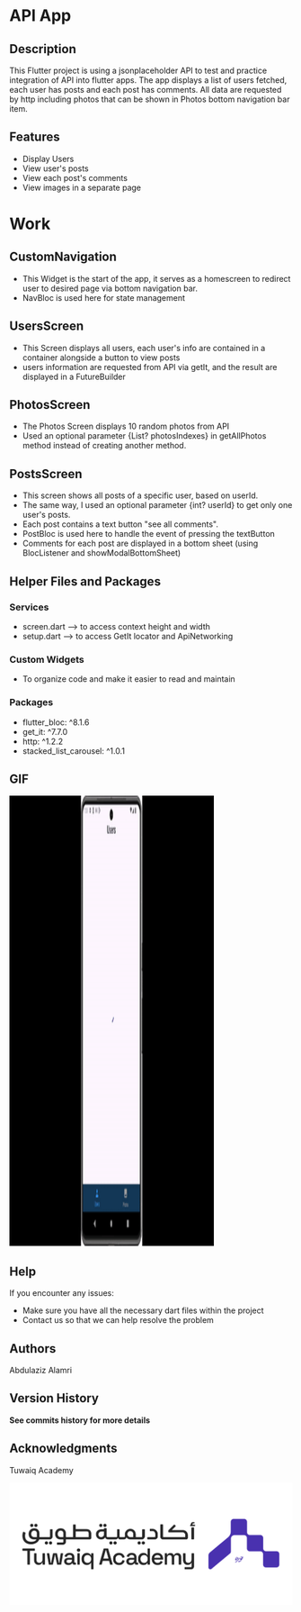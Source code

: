 # API App

## Description

This Flutter project is using a jsonplaceholder API to test and practice integration of API into flutter apps. The app displays a list of users fetched, each user has posts and each post has comments. All data are requested by http including photos that can be shown in Photos bottom navigation bar item.

## Features

- Display Users
- View user's posts
- View each post's comments
- View images in a separate page

# Work

## CustomNavigation
- This Widget is the start of the app, it serves as a homescreen to redirect user to desired page via bottom navigation bar.
- NavBloc is used here for state management

## UsersScreen
- This Screen displays all users, each user's info are contained in a container alongside a button to view posts
- users information are requested from API via getIt, and the result are displayed in a FutureBuilder

## PhotosScreen
- The Photos Screen displays 10 random photos from API
- Used an optional parameter {List<int>? photosIndexes} in getAllPhotos method instead of creating another method.

## PostsScreen
- This screen shows all posts of a specific user, based on userId.
- The same way, I used an optional parameter {int? userId} to get only one user's posts.
- Each post contains a text button "see all comments".
- PostBloc is used here to handle the event of pressing the textButton
- Comments for each post are displayed in a bottom sheet (using BlocListener and showModalBottomSheet)

## Helper Files and Packages

### Services
- screen.dart --> to access context height and width
- setup.dart --> to access GetIt locator and ApiNetworking

### Custom Widgets
- To organize code and make it easier to read and maintain

### Packages
- flutter_bloc: ^8.1.6
- get_it: ^7.7.0
- http: ^1.2.2
- stacked_list_carousel: ^1.0.1


## GIF

<img src="./assets/images/api_gif.gif" width="364" height="800">

## Help
If you encounter any issues:
- Make sure you have all the necessary dart files within the project
- Contact us so that we can help resolve the problem

## Authors
Abdulaziz Alamri

## Version History
**See commits history for more details**

## Acknowledgments
Tuwaiq Academy

![Tuwaiq Academy](./assets/images/TA.png)